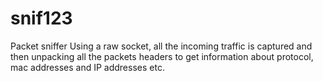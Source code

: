 # snif123
Packet sniffer
Using a raw socket, all the incoming traffic is captured and then unpacking all the packets headers to get information about protocol, mac addresses and IP addresses etc.
